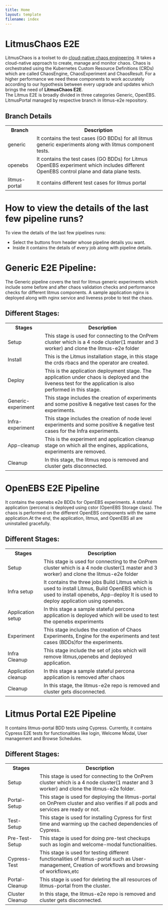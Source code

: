 ```yaml
---
title: Home
layout: template
filename: index
---
```


# **LitmusChaos E2E**

LitmusChaos is a toolset to do [cloud-native chaos engineering](https://dev.to/umamukkara/chaos-engineering-for-cloud-native-systems-2fjn). It takes a cloud-native approach to create, manage and monitor chaos. Chaos is orchestrated using the Kubernetes Custom Resource Definitions (CRDs) which are called ChaosEngine, ChaosExperiment and ChaosResult. For a higher performance we need these components to work accurately according to our hypothesis between every upgrade and updates which brings the need of <b>LitmusChaos E2E</b>.<br>
The Litmus E2E is broadly divided in three categories Generic, OpenEBS. LitmusPortal managed by respective branch in litmus-e2e repository.

## **Branch Details**

<table>
  <tr>
    <th>Branch</th>
    <th>Description</th>
  </tr>
  <tr>
    <td>generic</td>
    <td>It contains the test cases (GO BDDs) for all litmus generic experiments along with litmus component tests.</td>
  </tr>
  <tr>
    <td>openebs</td>
    <td>It contains the test cases (GO BDDs) for Litmus OpenEBS experiment which includes different OpenEBS control plane and data plane tests.</td>
  </tr>
  <tr>
    <td>litmus-portal</td>
    <td>It contains different test cases for litmus portal</td>
  </tr>
</table>

# **How to view the details of the last few pipeline runs?**

To view the details of the last few pipelines runs:

- Select the buttons from header whose pipeline details you want.
- Inside it contains the details of every job along with pipeline details.

# **Generic E2E Pipeline:**

The Generic pipeline covers the test for litmus generic experiments which include some before and after chaos validation checks and performance checks for different litmus components. A sample application nginx is deployed along with nginx service and liveness probe to test the chaos.

## **Different Stages:**

<table style="width:100%">
  <tr>
    <th>Stages</th>
    <th>Description</th>
  </tr>
  <tr>
    <td>Setup</td>
    <td>This stage is used for connecting to the OnPrem cluster which is a 4 node cluster(1 master and 3 worker) and clone the litmus-e2e folder</td>
  </tr>
  <tr>
    <td>Install</td>
    <td>This is the Litmus installation stage, in this stage the crds rbacs and the operator are created.</td>
  </tr>
  <tr>
    <td>Deploy</td>
    <td>This is the application deployment stage. The application under chaos is deployed and the liveness test for the application is also performed in this stage.</td>
  </tr>
  <tr>
    <td>Generic-experiment</td>
    <td>This stage includes the creation of experiments and some positive & negative test cases for the experiments.</td>
  </tr>
    <tr>
    <td>Infra-experiment</td>
    <td>This stage includes the creation of node level experiments and some positive & negative test cases for the Infra experiments.</td>
  </tr>  
  <tr>
    <td>App-cleanup</td>
    <td>This is the experiment and application cleanup stage on which all the engines, applications, experiments are removed.</td>
  </tr>
    <tr>
    <td>Cleanup</td>
    <td>In this stage, the litmus repo is removed and cluster gets disconnected.</td>
  </tr>
</table>

# **OpenEBS E2E Pipeline**
It contains the openebs e2e BDDs for OpenEBS experiments. A stateful application (percona) is deployed using cstor (OpenEBS Storage class). The chaos is performed on the different OpenEBS components with the same application.At the end, the application, litmus, and OpenEBS all are uninstalled gracefully.

## **Different Stages:**
<table style="width:100%">
  <tr>
    <th>Stages</th>
    <th>Description</th>
  </tr>
  <tr>
    <td>Setup</td>
    <td>This stage is used for connecting to the OnPrem cluster which is a 4 node cluster(1 master and 3 worker) and clone the litmus-e2e folder</td>
  </tr>
  <tr>
    <td>Infra setup</td>
    <td>It contains the three jobs Build Litmus which is used to install Litmus, Build OpenEBS which is used to install openebs, App-deploy It is used to deploy application using openebs.</td>
  </tr>
  <tr>
    <td>Application setup</td>
    <td>In this stage a sample stateful percona application is deployed which will be used to test the openebs experiments</td>
  </tr>
   <tr>
    <td>Experiment</td>
    <td>This stage includes the creation of Chaos Experiments, Engine for the experiments and test cases (BDDs)for the experiments.</td>
  </tr>
    <tr>
    <td>Infra Cleanup</td>
    <td>This stage include the set of jobs which will remove litmus,openebs and deployed application.</td>
  </tr>
  <tr>
    <td>Application cleanup</td>
    <td>In this stage a sample stateful percona application is removed after chaos</td>
  </tr>  
   <tr>
    <td>Cleanup</td>
    <td>In this stage, the litmus-e2e repo is removed and cluster gets disconnected.</td>
  </tr>
</table>

# **Litmus Portal E2E Pipeline**
It contains litmus-portal BDD tests using Cypress. Currently, it contains Cypress E2E tests for functionalities like login, Welcome Modal, User management and Browse Schedules.

## **Different Stages:**
<table style="width:100%">
  <tr>
    <th>Stages</th>
    <th>Description</th>
  </tr>
  <tr>
    <td>Setup</td>
    <td>This stage is used for connecting to the OnPrem cluster which is a 4 node cluster(1 master and 3 worker) and clone the litmus-e2e folder.</td>
  </tr>
  <tr>
    <td>Portal-Setup</td>
    <td>This stage is used for deploying the litmus-portal on OnPrem cluster and also verifies if all pods and services are ready or not.</td>
  </tr>
  <tr>
    <td>Test-Setup</td>
    <td>This stage is used for installing Cypress for first time and warming up the cached dependencies of Cypress.</td>
  </tr>
  <tr>
    <td>Pre-Test-Setup</td>
    <td>This stage is used for doing pre-test checkups such as login and welcome-modal functionalities.</td>
  </tr>
  <tr>
    <td>Cypress-Test</td>
    <td>This stage is used for testing different functionalities of litmus-portal such as User-management, Creation of workflows and browsing of workflows,etc</td>
  </tr>
  <tr>
    <td>Portal-Cleanup</td>
    <td>This stage is used for deleting the all resources of litmus-portal from the cluster.</td>
  </tr>
  <tr>
    <td>Cluster Cleanup</td>
    <td>In this stage, the litmus-e2e repo is removed and cluster gets disconnected.</td>
  </tr>
</table>
